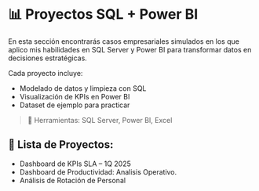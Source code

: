 # 📊 Proyectos SQL + Power BI

En esta sección encontrarás casos empresariales simulados en los que aplico mis habilidades en SQL Server y Power BI para transformar datos en decisiones estratégicas.  

Cada proyecto incluye:
- Modelado de datos y limpieza con SQL
- Visualización de KPIs en Power BI
- Dataset de ejemplo para practicar

> 🔧 Herramientas: SQL Server, Power BI, Excel

## 📁 Lista de Proyectos:
- Dashboard de KPIs SLA – 1Q 2025
- Dashboard de Productividad: Analisis Operativo.
- Análisis de Rotación de Personal
  
